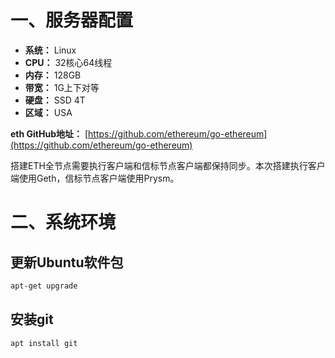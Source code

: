 # 一、服务器配置

- **系统：** Linux
- **CPU：** 32核心64线程
- **内存：** 128GB
- **带宽：** 1G上下对等
- **硬盘：** SSD 4T
- **区域：** USA

**eth GitHub地址：** [https://github.com/ethereum/go-ethereum](https://github.com/ethereum/go-ethereum)

搭建ETH全节点需要执行客户端和信标节点客户端都保持同步。本次搭建执行客户端使用Geth，信标节点客户端使用Prysm。

# 二、系统环境

## 更新Ubuntu软件包

```bash
apt-get upgrade
```

## 安装git
```bash
apt install git
```